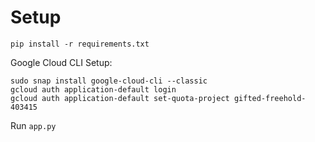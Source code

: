 

# Setup

```
pip install -r requirements.txt
```

Google Cloud CLI Setup:

```
sudo snap install google-cloud-cli --classic
gcloud auth application-default login
gcloud auth application-default set-quota-project gifted-freehold-403415
```

Run `app.py`

